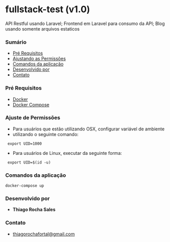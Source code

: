 #  fullstack-test (v1.0)

API Restful usando Laravel;
Frontend em Laravel para consumo da API;
Blog usando somente arquivos estaticos

### Sumário
+ [Pré Requisitos](#pré-requisitos)
+ [Ajustando as Permissões](#ajuste-permissoes)
+ [Comandos da aplicação](#comandos-da-aplicação)
+ [Desenvolvido por](#desenvolvido-por)
+ [Contato](#contato)
 
### Pré Requisitos
+ [Docker](https://www.docker.com/) 
+ [Docker Compose](https://docs.docker.com/compose/) 

### Ajuste de Permissões
+ Para usuários que estão utilizando OSX, configurar variável de ambiente
+ utilizando o seguinte comando:
``` 
 export UID=1000
```

+ Para usuários de Linux, executar da seguinte forma:
```
 export UID=$(id -u)
```

### Comandos da aplicação
```
docker-compose up
```  
### Desenvolvido por
+ **Thiago Rocha Sales** 

### Contato
+ thiagorochafortal@gmail.com
